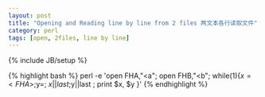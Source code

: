 ```yaml
---
layout: post
title: "Opening and Reading line by line from 2 files 两文本各行读取文件"
category: perl
tags: [open, 2files, line by line]
---
```

{% include JB/setup %}

{% highlight bash %}
perl -e 'open FHA,"<a"; open FHB,"<b"; while(1){$x=<FHA>;$y=<FHB>; $x||last;$y||last ; print $x, $y }'
{% endhighlight %}

